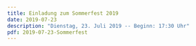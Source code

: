 ```yaml
---
title: Einladung zum Sommerfest 2019
date: 2019-07-23
description: "Dienstag, 23. Juli 2019 -- Beginn: 17:30 Uhr"
pdf: 2019-07-23-Sommerfest
---
```

